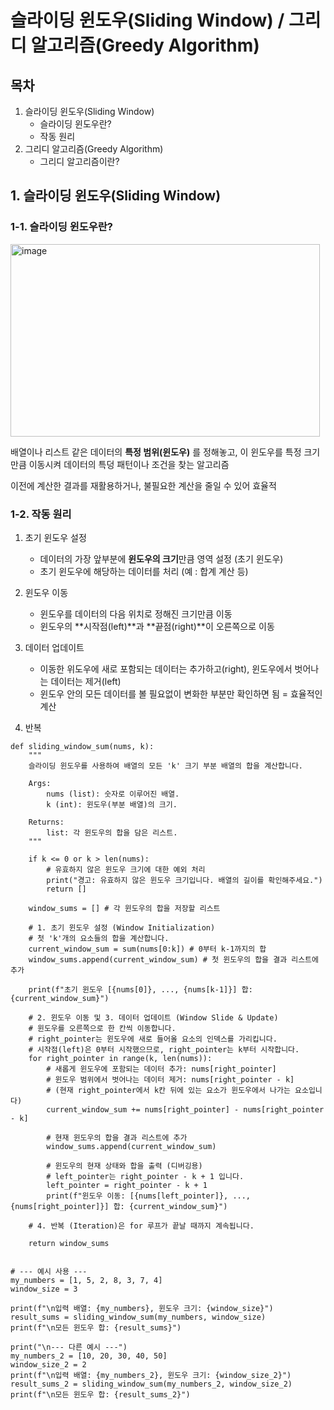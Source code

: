# 슬라이딩 윈도우(Sliding Window) / 그리디 알고리즘(Greedy Algorithm)

## 목차
1. 슬라이딩 윈도우(Sliding Window)
   - 슬라이딩 윈도우란?
   - 작동 원리
2. 그리디 알고리즘(Greedy Algorithm)
   - 그리디 알고리즘이란?

## 1. 슬라이딩 윈도우(Sliding Window)

### 1-1. 슬라이딩 윈도우란?

<img width="495" height="308" alt="image" src="https://github.com/user-attachments/assets/c6f718e7-447b-4ad9-bc7d-590e7f0749c8" />

배열이나 리스트 같은 데이터의 **특정 범위(윈도우)** 를 정해놓고, 이 윈도우를 특정 크기만큼 이동시켜 데이터의 특덩 패턴이나 조건을 찾는 알고리즘

이전에 계산한 결과를 재활용하거나, 불필요한 계산을 줄일 수 있어 효율적

### 1-2. 작동 원리

1. 초기 윈도우 설정
   - 데이터의 가장 앞부분에 **윈도우의 크기**만큼 영역 설정 (초기 윈도우)
   - 초기 윈도우에 해당하는 데이터를 처리 (예 : 합계 계산 등)

2. 윈도우 이동
   - 윈도우를 데이터의 다음 위치로 정해진 크기만큼 이동
   - 윈도우의 **시작점(left)**과 **끝점(right)**이 오른쪽으로 이동
  
3. 데이터 업데이트
   - 이동한 위도우에 새로 포함되는 데이터는 추가하고(right), 윈도우에서 벗어나는 데이터는 제거(left)
   - 윈도우 안의 모든 데이터를 볼 필요없이 변화한 부분만 확인하면 됨 = 효율적인 계산
  
4. 반복

```python3
def sliding_window_sum(nums, k):
    """
    슬라이딩 윈도우를 사용하여 배열의 모든 'k' 크기 부분 배열의 합을 계산합니다.

    Args:
        nums (list): 숫자로 이루어진 배열.
        k (int): 윈도우(부분 배열)의 크기.

    Returns:
        list: 각 윈도우의 합을 담은 리스트.
    """

    if k <= 0 or k > len(nums):
        # 유효하지 않은 윈도우 크기에 대한 예외 처리
        print("경고: 유효하지 않은 윈도우 크기입니다. 배열의 길이를 확인해주세요.")
        return []

    window_sums = [] # 각 윈도우의 합을 저장할 리스트

    # 1. 초기 윈도우 설정 (Window Initialization)
    # 첫 'k'개의 요소들의 합을 계산합니다.
    current_window_sum = sum(nums[0:k]) # 0부터 k-1까지의 합
    window_sums.append(current_window_sum) # 첫 윈도우의 합을 결과 리스트에 추가

    print(f"초기 윈도우 [{nums[0]}, ..., {nums[k-1]}] 합: {current_window_sum}")

    # 2. 윈도우 이동 및 3. 데이터 업데이트 (Window Slide & Update)
    # 윈도우를 오른쪽으로 한 칸씩 이동합니다.
    # right_pointer는 윈도우에 새로 들어올 요소의 인덱스를 가리킵니다.
    # 시작점(left)은 0부터 시작했으므로, right_pointer는 k부터 시작합니다.
    for right_pointer in range(k, len(nums)):
        # 새롭게 윈도우에 포함되는 데이터 추가: nums[right_pointer]
        # 윈도우 범위에서 벗어나는 데이터 제거: nums[right_pointer - k]
        # (현재 right_pointer에서 k칸 뒤에 있는 요소가 윈도우에서 나가는 요소입니다)
        current_window_sum += nums[right_pointer] - nums[right_pointer - k]

        # 현재 윈도우의 합을 결과 리스트에 추가
        window_sums.append(current_window_sum)

        # 윈도우의 현재 상태와 합을 출력 (디버깅용)
        # left_pointer는 right_pointer - k + 1 입니다.
        left_pointer = right_pointer - k + 1
        print(f"윈도우 이동: [{nums[left_pointer]}, ..., {nums[right_pointer]}] 합: {current_window_sum}")

    # 4. 반복 (Iteration)은 for 루프가 끝날 때까지 계속됩니다.

    return window_sums


# --- 예시 사용 ---
my_numbers = [1, 5, 2, 8, 3, 7, 4]
window_size = 3

print(f"\n입력 배열: {my_numbers}, 윈도우 크기: {window_size}")
result_sums = sliding_window_sum(my_numbers, window_size)
print(f"\n모든 윈도우 합: {result_sums}")

print("\n--- 다른 예시 ---")
my_numbers_2 = [10, 20, 30, 40, 50]
window_size_2 = 2
print(f"\n입력 배열: {my_numbers_2}, 윈도우 크기: {window_size_2}")
result_sums_2 = sliding_window_sum(my_numbers_2, window_size_2)
print(f"\n모든 윈도우 합: {result_sums_2}")
```
